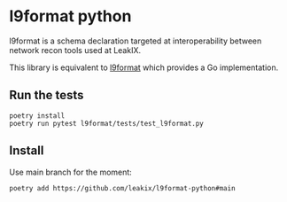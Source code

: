 l9format python
===================

l9format is a schema declaration targeted at interoperability between network
recon tools used at LeakIX.

This library is equivalent to [l9format](https://github.com/leakix/l9format)
which provides a Go implementation.

## Run the tests


```
poetry install
poetry run pytest l9format/tests/test_l9format.py
```

## Install

Use main branch for the moment:
```
poetry add https://github.com/leakix/l9format-python#main
```
